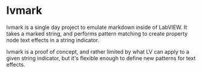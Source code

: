# lvmark
lvmark is a single day project to emulate markdown inside of LabVIEW.  It takes a marked string, and performs
pattern matching to create property node text effects in a string indicator.

lvmark is a proof of concept, and rather limited by what LV can apply to a given string indicator, but
it's flexible enough to define new patterns for text effects.
